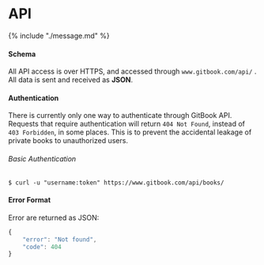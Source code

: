 # API

{% include "./message.md" %}

#### Schema

All API access is over HTTPS, and accessed through `www.gitbook.com/api/` . All data is sent and received as **JSON**.


#### Authentication

There is currently only one way to authenticate through GitBook API. Requests that require authentication will return `404 Not Found`, instead of `403 Forbidden`, in some places. This is to prevent the accidental leakage of private books to unauthorized users.

###### Basic Authentication

```
$ curl -u "username:token" https://www.gitbook.com/api/books/
```

#### Error Format

Error are returned as JSON: 

```js
{
    "error": "Not found",
    "code": 404
}
```
